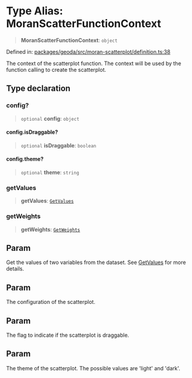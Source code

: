 # Type Alias: MoranScatterFunctionContext

> **MoranScatterFunctionContext**: `object`

Defined in: [packages/geoda/src/moran-scatterplot/definition.ts:38](https://github.com/GeoDaCenter/openassistant/blob/7dec66552ed2da789768e26aca21ecb2918b5d3b/packages/geoda/src/moran-scatterplot/definition.ts#L38)

The context of the scatterplot function. The context will be used by the function calling to create the scatterplot.

## Type declaration

### config?

> `optional` **config**: `object`

#### config.isDraggable?

> `optional` **isDraggable**: `boolean`

#### config.theme?

> `optional` **theme**: `string`

### getValues

> **getValues**: [`GetValues`](GetValues.md)

### getWeights

> **getWeights**: [`GetWeights`](GetWeights.md)

## Param

Get the values of two variables from the dataset. See [GetValues](GetValues.md) for more details.

## Param

The configuration of the scatterplot.

## Param

The flag to indicate if the scatterplot is draggable.

## Param

The theme of the scatterplot. The possible values are 'light' and 'dark'.
